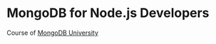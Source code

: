 # MongoDB for Node.js Developers

Course of [MongoDB University](https://university.mongodb.com/courses/MongoDB/M101JS/2018_August/syllabus)
